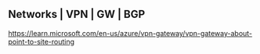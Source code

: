 ## Networks | VPN | GW | BGP
https://learn.microsoft.com/en-us/azure/vpn-gateway/vpn-gateway-about-point-to-site-routing
